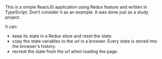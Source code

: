 This is a simple ReactJS application using Redux feature and written in TypeScript. Don't consider it as an example. It was done just as a study project.

It can:
- keep its state in a Redux store and reset the state.
- copy the state variables to the url in a browser. Every state is stored into the browser's history.
- recreat the state from the url when loading the page.

